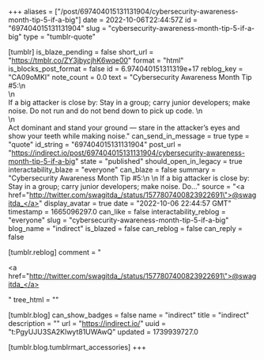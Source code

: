 +++
aliases = ["/post/697404015131131904/cybersecurity-awareness-month-tip-5-if-a-big"]
date = 2022-10-06T22:44:57Z
id = "697404015131131904"
slug = "cybersecurity-awareness-month-tip-5-if-a-big"
type = "tumblr-quote"

[tumblr]
is_blaze_pending = false
short_url = "https://tmblr.co/ZY3jbycjhK6wqe00"
format = "html"
is_blocks_post_format = false
id = 6.974040151311319e+17
reblog_key = "CA09oMKI"
note_count = 0.0
text = "Cybersecurity Awareness Month Tip #5:\n<br/>\n<br/>If a big attacker is close by: Stay in a group; carry junior developers; make noise. Do not run and do not bend down to pick up code. \n<br/>\n<br/>Act dominant and stand your ground — stare in the attacker’s eyes and show your teeth while making noise."
can_send_in_message = true
type = "quote"
id_string = "697404015131131904"
post_url = "https://indirect.io/post/697404015131131904/cybersecurity-awareness-month-tip-5-if-a-big"
state = "published"
should_open_in_legacy = true
interactability_blaze = "everyone"
can_blaze = false
summary = "Cybersecurity Awareness Month Tip #5:\n \n If a big attacker is close by: Stay in a group; carry junior developers; make noise. Do..."
source = "<a href=\"http://twitter.com/swagitda_/status/1577807400823922691\">@swagitda_</a>"
display_avatar = true
date = "2022-10-06 22:44:57 GMT"
timestamp = 1665096297.0
can_like = false
interactability_reblog = "everyone"
slug = "cybersecurity-awareness-month-tip-5-if-a-big"
blog_name = "indirect"
is_blazed = false
can_reblog = false
can_reply = false

[tumblr.reblog]
comment = "<p><a href=\"http://twitter.com/swagitda_/status/1577807400823922691\">@swagitda_</a></p>"
tree_html = ""

[tumblr.blog]
can_show_badges = false
name = "indirect"
title = "indirect"
description = ""
url = "https://indirect.io/"
uuid = "t:PgyUJU3SA2Klwyt81UWAwQ"
updated = 1739939727.0

[tumblr.blog.tumblrmart_accessories]
+++
